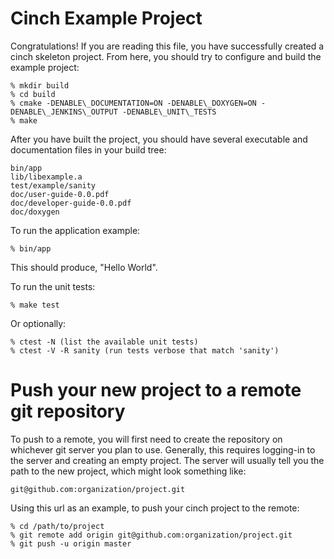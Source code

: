 # Cinch Example Project

Congratulations! If you are reading this file, you have successfully created
a cinch skeleton project.  From here, you should try to configure and build
the example project:

    % mkdir build
    % cd build
    % cmake -DENABLE\_DOCUMENTATION=ON -DENABLE\_DOXYGEN=ON -DENABLE\_JENKINS\_OUTPUT -DENABLE\_UNIT\_TESTS
    % make

After you have built the project, you should have several executable and
documentation files in your build tree:

    bin/app
    lib/libexample.a
    test/example/sanity
    doc/user-guide-0.0.pdf
    doc/developer-guide-0.0.pdf
    doc/doxygen

To run the application example:

    % bin/app

This should produce, "Hello World".

To run the unit tests:

    % make test

Or optionally:

    % ctest -N (list the available unit tests)
    % ctest -V -R sanity (run tests verbose that match 'sanity')

# Push your new project to a remote git repository

To push to a remote, you will first need to create the repository on
whichever git server you plan to use.  Generally, this requires
logging-in to the server and creating an empty project.  The server
will usually tell you the path to the new project, which might look
something like:

    git@github.com:organization/project.git

Using this url as an example, to push your cinch project to the remote:

    % cd /path/to/project
    % git remote add origin git@github.com:organization/project.git
    % git push -u origin master